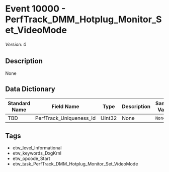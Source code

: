 # Event 10000 - PerfTrack_DMM_Hotplug_Monitor_Set_VideoMode
###### Version: 0

## Description
None

## Data Dictionary
|Standard Name|Field Name|Type|Description|Sample Value|
|---|---|---|---|---|
|TBD|PerfTrack_Uniqueness_Id|UInt32|None|`None`|

## Tags
* etw_level_Informational
* etw_keywords_DxgKrnl
* etw_opcode_Start
* etw_task_PerfTrack_DMM_Hotplug_Monitor_Set_VideoMode